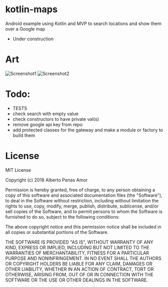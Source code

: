 # kotlin-maps
Android example using Kotlin and MVP to search locations and show them over a Google map
* Under construction

# Art
![Screenshot1](https://github.com/albertopeam/kotlin-maps/blob/develop/art/s1.png)
![Screenshot2](https://github.com/albertopeam/kotlin-maps/blob/develop/art/s2.png)

# Todo:
* TESTS
* check search with empty value
* check constructors to have private val(s)
* remove google api key from repo
* add protected classes for the gateway and make a module or factory to build them


# License
MIT License

Copyright (c) 2018 Alberto Penas Amor

Permission is hereby granted, free of charge, to any person obtaining a copy
of this software and associated documentation files (the "Software"), to deal
in the Software without restriction, including without limitation the rights
to use, copy, modify, merge, publish, distribute, sublicense, and/or sell
copies of the Software, and to permit persons to whom the Software is
furnished to do so, subject to the following conditions:

The above copyright notice and this permission notice shall be included in all
copies or substantial portions of the Software.

THE SOFTWARE IS PROVIDED "AS IS", WITHOUT WARRANTY OF ANY KIND, EXPRESS OR
IMPLIED, INCLUDING BUT NOT LIMITED TO THE WARRANTIES OF MERCHANTABILITY,
FITNESS FOR A PARTICULAR PURPOSE AND NONINFRINGEMENT. IN NO EVENT SHALL THE
AUTHORS OR COPYRIGHT HOLDERS BE LIABLE FOR ANY CLAIM, DAMAGES OR OTHER
LIABILITY, WHETHER IN AN ACTION OF CONTRACT, TORT OR OTHERWISE, ARISING FROM,
OUT OF OR IN CONNECTION WITH THE SOFTWARE OR THE USE OR OTHER DEALINGS IN THE
SOFTWARE.
